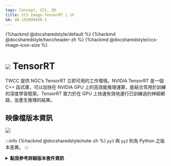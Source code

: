 ```yaml
---
tags: Concept, CCS, ZH
title: CCS Image-TensorRT | zh
GA: UA-155999456-1
---
```


{%hackmd @docsharedstyle/default %}
{%hackmd @docsharedstyle/twccheader-zh %}
{%hackmd @docsharedstyle/ccs-image-icon-size %}

# <img class="ccsimgicon" src="https://cos.twcc.ai/SYS-MANUAL/uploads/upload_f55059e9d0a6ac45c44bcc0ec1bebff5.png">  TensorRT

TWCC 提供 NGC’s TensorRT 立即可用的工作環境。NVIDIA TensorRT 是一個 C++ 函式庫，可以加快在 NVIDIA GPU 上的高效能推理運算，能結合常用於訓練的深度學習框架。TensorRT 致力於在 GPU 上快速有效地運行已訓練過的神經網路，並產生推理的結果。


## <i class="fa fa-sticky-note" aria-hidden="true"></i> <span class="ccsimglist">映像檔版本資訊</span> 

![](https://cos.twcc.ai/SYS-MANUAL/uploads/upload_1a5476938720e686dfc41d59b630d713.png)

:::info
{%hackmd @docsharedstyle/note-zh %}
`py3` 與 `py2` 則為 Python 之版本差異。
:::


<details class="docspoiler">

<summary><b>點我參考詳細版本套件資訊</b></summary>

- [tensorrt-19.08-py3](https://docs.nvidia.com/deeplearning/tensorrt/container-release-notes/rel_19-08.html#rel_19-08)
- [tensorrt-19.08-py2](https://docs.nvidia.com/deeplearning/tensorrt/container-release-notes/rel_19-08.html#rel_19-08)
- [tensorrt-19.02-py3-v1](https://docs.nvidia.com/deeplearning/tensorrt/container-release-notes/rel_19-02.html#rel_19-02)
- [tensorrt-19.02-py2-v1](https://docs.nvidia.com/deeplearning/tensorrt/container-release-notes/rel_19-02.html#rel_19-02)
- [tensorrt-18.12-py3-v1](https://docs.nvidia.com/deeplearning/tensorrt/container-release-notes/rel_18.12.html#rel_18.12)
- [tensorrt-18.12-py2-v1](https://docs.nvidia.com/deeplearning/tensorrt/container-release-notes/rel_18.12.html#rel_18.12)
- [tensorrt-18.10-py3-v1](https://docs.nvidia.com/deeplearning/tensorrt/container-release-notes/rel_18.10.html#rel_18.10)
- [tensorrt-18.10-py2-v1](https://docs.nvidia.com/deeplearning/tensorrt/container-release-notes/rel_18.10.html#rel_18.10)
- [tensorrt-18.08-py3-v1](https://docs.nvidia.com/deeplearning/tensorrt/container-release-notes/rel_18.08.html#rel_18.08)
- [tensorrt-18.08-py2-v1](https://docs.nvidia.com/deeplearning/tensorrt/container-release-notes/rel_18.08.html#rel_18.08)

</details>

